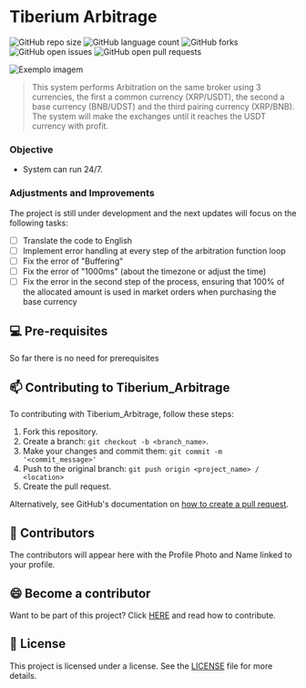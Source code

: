 # Tiberium Arbitrage

![GitHub repo size](https://img.shields.io/github/repo-size/EryndorFrostbane/Tiberium_Arbitrage?style=for-the-badge)
![GitHub language count](https://img.shields.io/github/languages/count/EryndorFrostbane/Tiberium_Arbitrage?style=for-the-badge)
![GitHub forks](https://img.shields.io/github/forks/EryndorFrostbane/Tiberium_Arbitrage?style=for-the-badge)
![GitHub open issues](https://img.shields.io/github/issues/EryndorFrostbane/Tiberium_Arbitrage?style=for-the-badge)
![GitHub open pull requests](https://img.shields.io/github/issues-pr/EryndorFrostbane/Tiberium_Arbitrage?style=for-the-badge)

<img src="imagem.png" alt="Exemplo imagem">

>This system performs Arbitration on the same broker using 3 currencies, the first a common currency (XRP/USDT), the second a base currency (BNB/UDST) and the third pairing currency 
>(XRP/BNB). The system will make the exchanges until it reaches the USDT currency with profit.

### Objective

- System can run 24/7.

### Adjustments and Improvements

The project is still under development and the next updates will focus on the following tasks:

- [ ] Translate the code to English
- [ ] Implement error handling at every step of the arbitration function loop
- [ ] Fix the error of "Buffering"
- [ ] Fix the error of "1000ms" (about the timezone or adjust the time)
- [ ] Fix the error in the second step of the process, ensuring that 100% of the allocated amount is used in market orders when purchasing the base currency

## 💻 Pre-requisites

So far there is no need for prerequisites

## 📫 Contributing to Tiberium_Arbitrage

To contributing with Tiberium_Arbitrage, follow these steps:

1. Fork this repository.
2. Create a branch: `git checkout -b <branch_name>`.
3. Make your changes and commit them: `git commit -m '<commit_message>'`
4. Push to the original branch: `git push origin <project_name> / <location>`
5. Create the pull request.

Alternatively, see GitHub's documentation on [how to create a pull request](https://help.github.com/en/github/collaborating-with-issues-and-pull-requests/creating-a-pull-request).

## 🤝 Contributors

The contributors will appear here with the Profile Photo and Name linked to your profile.

## 😄 Become a contributor

Want to be part of this project? Click [HERE](CONTRIBUTING.md) and read how to contribute.

## 📝 License

This project is licensed under a license. See the [LICENSE](LICENSE.md) file for more details.
